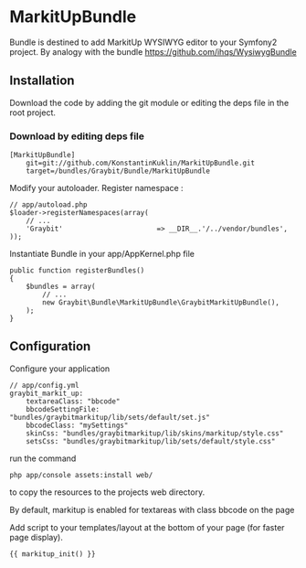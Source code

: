 # MarkitUpBundle

Bundle is destined to add MarkitUp WYSIWYG editor to your Symfony2 project.
By analogy with the bundle https://github.com/ihqs/WysiwygBundle

## Installation

Download the code by adding the git module or editing the deps file in the root project.

### Download by editing deps file

    [MarkitUpBundle]
        git=git://github.com/KonstantinKuklin/MarkitUpBundle.git
        target=/bundles/Graybit/Bundle/MarkitUpBundle


Modify your autoloader.
Register namespace :

    // app/autoload.php
    $loader->registerNamespaces(array(
        // ...
        'Graybit'                       => __DIR__.'/../vendor/bundles',
    ));

Instantiate Bundle in your app/AppKernel.php file

    public function registerBundles()
    {
        $bundles = array(
            // ...
            new Graybit\Bundle\MarkitUpBundle\GraybitMarkitUpBundle(),
        );
    }

## Configuration

Configure your application

    // app/config.yml
    graybit_markit_up:
        textareaClass: "bbcode"
        bbcodeSettingFile: "bundles/graybitmarkitup/lib/sets/default/set.js"
        bbcodeClass: "mySettings"
        skinCss: "bundles/graybitmarkitup/lib/skins/markitup/style.css"
        setsCss: "bundles/graybitmarkitup/lib/sets/default/style.css"

run the command

    php app/console assets:install web/

to copy the resources to the projects web directory.

By default, markitup is enabled for textareas with class bbcode on the page

Add script to your templates/layout at the bottom of your page (for faster page display).

    {{ markitup_init() }}
